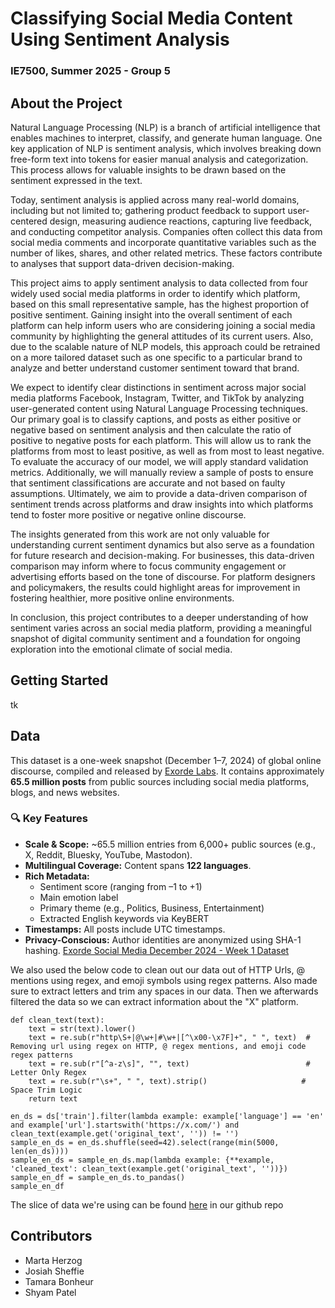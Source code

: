 # Classifying Social Media Content Using Sentiment Analysis  
### IE7500, Summer 2025 - Group 5

## About the Project
Natural Language Processing (NLP) is a branch of artificial intelligence that enables machines to interpret, classify, and generate human language. One key application of NLP is sentiment analysis, which involves breaking down free-form text into tokens for easier manual analysis and categorization. This process allows for valuable insights to be drawn based on the sentiment expressed in the text.  

Today, sentiment analysis is applied across many real-world domains, including but not limited to; gathering product feedback to support user-centered design, measuring audience reactions, capturing live feedback, and conducting competitor analysis. Companies often collect this data from social media comments and incorporate quantitative variables such as the number of likes, shares, and other related metrics. These factors contribute to analyses that support data-driven decision-making.  

This project aims to apply sentiment analysis to data collected from four widely used social media platforms in order to identify which platform, based on this small representative sample, has the highest proportion of positive sentiment. Gaining insight into the overall sentiment of each platform can help inform users who are considering joining a social media community by highlighting the general attitudes of its current users. Also, due to the scalable nature of NLP models, this approach could be retrained on a more tailored dataset such as one specific to a particular brand to analyze and better understand customer sentiment toward that brand.  

We expect to identify clear distinctions in sentiment across major social media platforms Facebook, Instagram, Twitter, and TikTok by analyzing user-generated content using Natural Language Processing techniques. Our primary goal is to classify captions, and posts as either positive or negative based on sentiment analysis and then calculate the ratio of positive to negative posts for each platform. This will allow us to rank the platforms from most to least positive, as well as from most to least negative. To evaluate the accuracy of our model, we will apply standard validation metrics. Additionally, we will manually review a sample of posts to ensure that sentiment classifications are accurate and not based on faulty assumptions. Ultimately, we aim to provide a data-driven comparison of sentiment trends across platforms and draw insights into which platforms tend to foster more positive or negative online discourse.  

The insights generated from this work are not only valuable for understanding current sentiment dynamics but also serve as a foundation for future research and decision-making. For businesses, this data-driven comparison may inform where to focus community engagement or advertising efforts based on the tone of discourse. For platform designers and policymakers, the results could highlight areas for improvement in fostering healthier, more positive online environments.  

In conclusion, this project contributes to a deeper understanding of how sentiment varies across an social media platform, providing a meaningful snapshot of digital community sentiment and a foundation for ongoing exploration into the emotional climate of social media.  

## Getting Started
tk



## Data 
This dataset is a one-week snapshot (December 1–7, 2024) of global online discourse, compiled and released by [Exorde Labs](https://exorde.network). It contains approximately **65.5 million posts** from public sources including social media platforms, blogs, and news websites.

### 🔍 Key Features

- **Scale & Scope:** ~65.5 million entries from 6,000+ public sources (e.g., X, Reddit, Bluesky, YouTube, Mastodon).
- **Multilingual Coverage:** Content spans **122 languages**.
- **Rich Metadata:**
  - Sentiment score (ranging from –1 to +1)
  - Main emotion label
  - Primary theme (e.g., Politics, Business, Entertainment)
  - Extracted English keywords via KeyBERT
- **Timestamps:** All posts include UTC timestamps.
- **Privacy-Conscious:** Author identities are anonymized using SHA-1 hashing.
[Exorde Social Media December 2024 - Week 1 Dataset](https://huggingface.co/datasets/Exorde/exorde-social-media-december-2024-week1)

We also used the below code to clean out our data out of HTTP Urls, @ mentions using regex, and emoji symbols using regex patterns.
Also made sure to extract letters and trim any spaces in our data.
Then we afterwards filtered the data so we can extract information about the "X" platform.

```
def clean_text(text):
    text = str(text).lower()
    text = re.sub(r"http\S+|@\w+|#\w+|[^\x00-\x7F]+", " ", text)  # Removing url using regex on HTTP, @ regex mentions, and emoji code regex patterns
    text = re.sub(r"[^a-z\s]", "", text)                          # Letter Only Regex
    text = re.sub(r"\s+", " ", text).strip()                     # Space Trim Logic
    return text

en_ds = ds['train'].filter(lambda example: example['language'] == 'en' and example['url'].startswith('https://x.com/') and clean_text(example.get('original_text', '')) != '')
sample_en_ds = en_ds.shuffle(seed=42).select(range(min(5000, len(en_ds))))
sample_en_ds = sample_en_ds.map(lambda example: {**example, 'cleaned_text': clean_text(example.get('original_text', ''))})
sample_en_df = sample_en_ds.to_pandas()
sample_en_df
```

The slice of data we're using can be found [here](https://github.com/jrsheffie/Text-Sentimization/tree/main/Dataset) in our github repo

## Contributors
- Marta Herzog
- Josiah Sheffie
- Tamara Bonheur
- Shyam Patel



